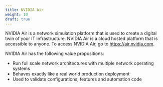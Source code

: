 ```yaml
---
title: NVIDIA Air
weight: 10
draft: true
---
```


NVIDIA Air is a network simulation platform that is used to create a digital twin of your IT infrastructure. NVIDIA Air is a cloud hosted platform that is accessible to anyone. To access NVIDIA Air, go to https://air.nvidia.com.

NVIDIA Air has the following value propositions:

* Run full scale network architectures with multiple network operating systems
* Behaves exactly like a real world production deployment
* Used to validate configurations, features and automation code
